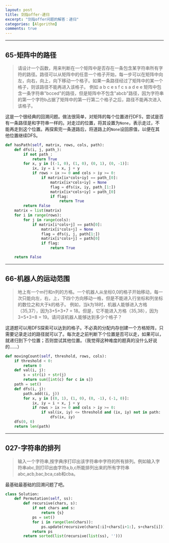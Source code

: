 ```yaml
---
layout: post
title: 剑指offer-递归
excerpt: "剑指offer问题的解答：递归"
categories: [Algorithm]
comments: true
---
```




---



## 65-矩阵中的路径

> 请设计一个函数，用来判断在一个矩阵中是否存在一条包含某字符串所有字符的路径。路径可以从矩阵中的任意一个格子开始，每一步可以在矩阵中向左，向右，向上，向下移动一个格子。如果一条路径经过了矩阵中的某一个格子，则该路径不能再进入该格子。 例如 a b c e s f c s a d e e 矩阵中包含一条字符串"bcced"的路径，但是矩阵中不包含"abcb"路径，因为字符串的第一个字符b占据了矩阵中的第一行第二个格子之后，路径不能再次进入该格子。

这是一个很经典的回溯问题。做法很简单，对矩阵的每个位置进行DFS，尝试是否有一条路径是和字符串一样的。对走过的位置，将其设置为`None`，表示走过，不能再走到这个位置。再探索完一条道路后，将道路上的`None`设回原值，以便在其他位置继续DFS。

```python
def hasPath(self, matrix, rows, cols, path):
    def dfs(i, j, path_):
        if not path_:
            return True
        for x, y in [(-1, 0), (1, 0), (0, 1), (0, -1)]:
            ix, iy = i + x, j + y
            if rows > ix >= 0 and cols > iy >= 0:
                if matrix[ix*cols+iy] == path_[0]:
                    matrix[ix*cols+iy] = None
                    flag = dfs(ix, iy, path_[1:])
                    matrix[ix*cols+iy] = path_[0]
                    if flag:
                        return True
        return False
    matrix = list(matrix)
    for i in range(rows):
        for j in range(cols):
            if matrix[i*cols+j] == path[0]:
                matrix[i*cols+j] = None
                flag = dfs(i, j, path[1:])
                matrix[i*cols+j] = path[0]
                if flag:
                    return True

    return False
```



---



## 66-机器人的运动范围

> 地上有一个m行和n列的方格。一个机器人从坐标0,0的格子开始移动，每一次只能向左，右，上，下四个方向移动一格，但是不能进入行坐标和列坐标的数位之和大于k的格子。 例如，当k为18时，机器人能够进入方格（35,37），因为3+5+3+7 = 18。但是，它不能进入方格（35,38），因为3+5+3+8 = 19。请问该机器人能够达到多少个格子？

这道题可以用DFS探索可以达到的格子。不必真的分配内存创建一个方格矩阵，只需要记录走过的路径就可以了。每次走之前判断下个位置是否可以走，如果可以，就递归到下个位置；否则尝试其他位置。（我觉得这种难度的题真的没什么好说的……）

```python
def movingCount(self, threshold, rows, cols):
    if threshold < 0:
        return 0
    def val(i, j):
        s = str(i) + str(j)
        return sum([int(c) for c in s])
    path = set()
    def dfs(i, j):
        path.add((i, j))
        for x, y in [(0, 1), (1, 0), (0, -1), (-1, 0)]:
            ix, iy = i + x, j + y
            if rows > ix >= 0 and cols > iy >= 0:
                if val(ix, iy) <= threshold and (ix, iy) not in path:
                    dfs(ix, iy)
    dfs(0, 0)
    return len(path)
```



---



##  027-字符串的排列 

>  输入一个字符串,按字典序打印出该字符串中字符的所有排列。例如输入字符串abc,则打印出由字符a,b,c所能排列出来的所有字符串abc,acb,bac,bca,cab和cba。 

最基础最基础的回溯问题了吧。

```python
class Solution:
    def Permutation(self, ss):
        def recursive(chars, s):
            if not chars and s:
                return {s}
            ps = set()
            for i in range(len(chars)):
                ps.update(recursive(chars[:i]+chars[i+1:], s+chars[i]))
            return ps
        return sorted(list(recursive(list(ss), '')))
```

